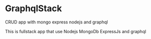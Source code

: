# GraphqlStack
CRUD app with mongo express nodejs and graphql

This is fullstack app that use Nodejs MongoDb ExpressJs and graphql
